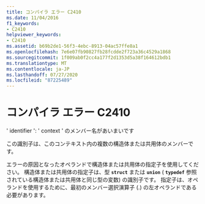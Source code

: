 ```yaml
---
title: コンパイラ エラー C2410
ms.date: 11/04/2016
f1_keywords:
- C2410
helpviewer_keywords:
- C2410
ms.assetid: b69b2de1-56f3-4ebc-8913-04ac57ffe8a1
ms.openlocfilehash: 7e6e07fb90827fb28fcdde2f723a36c4529a1868
ms.sourcegitcommit: 1f009ab0f2cc4a177f2d1353d5a38f164612bdb1
ms.translationtype: MT
ms.contentlocale: ja-JP
ms.lasthandoff: 07/27/2020
ms.locfileid: "87225489"
---
```

# <a name="compiler-error-c2410"></a>コンパイラ エラー C2410

' identifier ': ' context ' のメンバー名があいまいです

この識別子は、このコンテキスト内の複数の構造体または共用体のメンバーです。

エラーの原因となったオペランドで構造体または共用体の指定子を使用してください。 構造体または共用体の指定子は、型 **`struct`** または **`union`** ( **`typedef`** 参照されている構造体または共用体と同じ型の変数) の識別子です。 指定子は、オペランドを使用するために、最初のメンバー選択演算子 (.) の左オペランドである必要があります。
